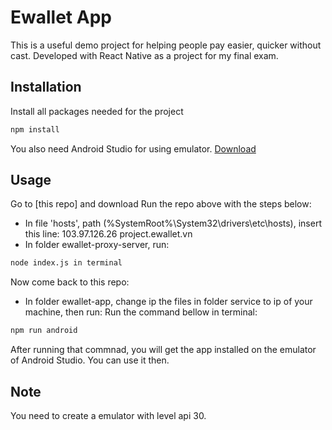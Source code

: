 # Ewallet App
This is a useful demo project for helping people pay easier, quicker without cast. Developed with React Native as a project for my final exam.
## Installation
Install all packages needed for the project
```bash
npm install
```
You also need Android Studio for using emulator. [Download](https://developer.android.com/studio)
## Usage
Go to [this repo] and download
Run the repo above with the steps below:
- In file 'hosts', path (%SystemRoot%\System32\drivers\etc\hosts), insert this line: 103.97.126.26 project.ewallet.vn
- In folder ewallet-proxy-server, run:
```bash
node index.js in terminal
```

Now come back to this repo:
- In folder ewallet-app, change ip the files in folder service to ip of your machine, then run:
Run the command bellow in terminal:
```bash
npm run android
```
After running that commnad, you will get the app installed on the emulator of Android Studio. You can use it then.
## Note
You need to create a emulator with level api 30.
